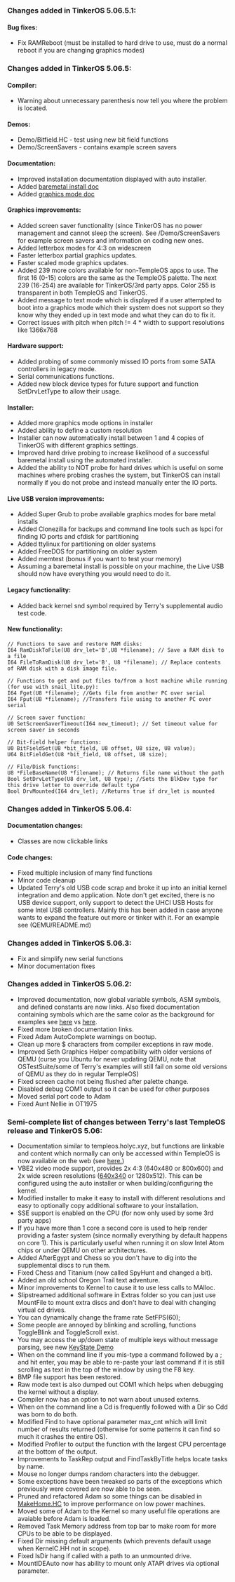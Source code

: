
### Changes added in TinkerOS 5.06.5.1:

#### Bug fixes:

- Fix RAMReboot (must be installed to hard drive to use, must do a normal reboot if you are changing graphics modes)

### Changes added in TinkerOS 5.06.5:

#### Compiler:

- Warning about unnecessary parenthesis now tell you where the problem is located.

#### Demos:

- Demo/Bitfield.HC - test using new bit field functions
- Demo/ScreenSavers - contains example screen savers

#### Documentation:

- Improved installation documentation displayed with auto installer.
- Added <a href="./USBBoot/BareMetal.md">baremetal install doc</a>
- Added <a href="./USBBoot/GraphicsModes.md">graphics mode doc</a>

#### Graphics improvements:

- Added screen saver functionality (since TinkerOS has no power management and cannot sleep the screen).  See /Demo/ScreenSavers for example screen savers and information on coding new ones.
- Added letterbox modes for 4:3 on widescreen
- Faster letterbox partial graphics updates.
- Faster scaled mode graphics updates.
- Added 239 more colors available for non-TempleOS apps to use. The first 16 (0-15) colors are the same as the TempleOS palette. The next 239 (16-254) are available for TinkerOS/3rd party apps.  Color 255 is transparent in both TempleOS and TinkerOS.
- Added message to text mode which is displayed if a user attempted to boot into a graphics mode which their system does not support so they know why they ended up in text mode and what they can do to fix it.
- Correct issues with pitch when pitch != 4 * width to support resolutions like 1366x768

#### Hardware support:

- Added probing of some commonly missed IO ports from some SATA controllers in legacy mode.
- Serial communications functions.
- Added new block device types for future support and function SetDrvLetType to allow their usage.

#### Installer:

- Added more graphics mode options in installer
- Added ability to define a custom resolution
- Installer can now automatically install between 1 and 4 copies of TinkerOS with different graphics settings.
- Improved hard drive probing to increase likelihood of a successful baremetal install using the automated installer.
- Added the ability to NOT probe for hard drives which is useful on some machines where probing crashes the system, but TinkerOS can install normally if you do not probe and instead manually enter the IO ports.

#### Live USB version improvements:

- Added Super Grub to probe available graphics modes for bare metal installs
- Added Clonezilla for backups and command line tools such as lspci for finding IO ports and cfdisk for partitioning
- Added ttylinux for partitioning on older systems
- Added FreeDOS for partitioning on older system
- Added memtest (bonus if you want to test your memory)
- Assuming a baremetal install is possible on your machine, the Live USB should now have everything you would need to do it.

#### Legacy functionality:
 - Added back kernel snd symbol required by Terry's supplemental audio test code.

#### New functionality:
```
// Functions to save and restore RAM disks:
I64 RamDiskToFile(U8 drv_let='B',U8 *filename); // Save a RAM disk to a file
I64 FileToRamDisk(U8 drv_let='B', U8 *filename); // Replace contents of RAM disk with a disk image file.

// Functions to get and put files to/from a host machine while running (for use with snail_lite.py):
I64 Fget(U8 *filename); //Gets file from another PC over serial
I64 Fput(U8 *filename); //Transfers file using to another PC over serial

// Screen saver function:
U0 SetScreenSaverTimeout(I64 new_timeout); // Set timeout value for screen saver in seconds

// Bit-field helper functions:
U0 BitFieldSet(U8 *bit_field, U8 offset, U8 size, U8 value);
U64 BitFieldGet(U8 *bit_field, U8 offset, U8 size);

// File/Disk functions:
U8 *FileBaseName(U8 *filename); // Returns file name without the path
Bool SetDrvLetType(U8 drv_let, U8 type); //Sets the BlkDev type for this drive letter to override default type
Bool DrvMounted(I64 drv_let); //Returns true if drv_let is mounted
```

### Changes added in TinkerOS 5.06.4:

#### Documentation changes:
 - Classes are now clickable links

#### Code changes:
 - Fixed multiple inclusion of many find functions
 - Minor code cleanup
 - Updated Terry's old USB code scrap and broke it up into an initial kernel integration and demo application. Note don't get excited, there is no USB device support, only support to detect the UHCI USB Hosts for some Intel USB controllers. Mainly this has been added in case anyone wants to expand the feature out more or tinker with it. For an example see (QEMU/README.md)

### Changes added in TinkerOS 5.06.3:
- Fix and simplify new serial functions
- Minor documentation fixes

### Changes added in TinkerOS 5.06.2:
- Improved documentation, now global variable symbols, ASM symbols, and defined constants are now links. Also fixed documentation containing symbols which are the same color as the background for examples see <a href="https://templeos.holyc.xyz/Wb/Kernel/KMisc.html#l179">here</a> vs <a href="https://tinkeros.github.io/WbGit/Kernel/KMisc.html#l191">here</a>.
- Fixed more broken documentation links.
- Fixed Adam AutoComplete warnings on bootup.
- Clean up more $ characters from compiler exceptions in raw mode.
- Improved Seth Graphics Helper compatibility with older versions of QEMU (curse you Ubuntu for never updating QEMU, note that OSTestSuite/some of Terry's examples will still fail on some old versions of QEMU as they do in regular TempleOS)
- Fixed screen cache not being flushed after palette change.
- Disabled debug COM1 output so it can be used for other purposes
- Moved serial port code to Adam
- Fixed Aunt Nellie in OT1975

### Semi-complete list of changes between Terry's last TempleOS release and TinkerOS 5.06:
- Documentation similar to templeos.holyc.xyz, but functions are linkable and content which normally can only be accessed within TempleOS is now available on the web (see <a href="https://tinkeros.github.io/WbGit/Doc/HelpIndex.html#l93">here.</a>)
- VBE2 video mode support, provides 2x 4:3 (640x480 or 800x600) and 2x wide screen resolutions (<a href="https://youtu.be/E8UvMijEiUA">640x340</a> or 1280x512).  This can be configured using the auto installer or when building/configuring the kernel.
- Modified installer to make it easy to install with different resolutions and easy to optionally copy additional software to your installation.
- SSE support is enabled on the CPU (for now only used by some 3rd party apps)
- If you have more than 1 core a second core is used to help render providing a faster system (since normally everything by default happens on core 1).  This is particularly useful when running it on slow Intel Atom chips or under QEMU on other architectures.
- Added AfterEgypt and Chess so you don't have to dig into the supplemental discs to run them.
- Fixed Chess and Titanium (now called SpyHunt and changed a bit).
- Added an old school Oregon Trail text adventure.
- Minor improvements to Kernel to cause it to use less calls to MAlloc.
- Slipstreamed additional software in Extras folder so you can just use MountFile to mount extra discs and don't have to deal with changing virtual cd drives.
- You can dynamically change the frame rate SetFPS(60);
- Some people are annoyed by blinking and scrolling, functions ToggleBlink and ToggleScroll exist.
- You may access the up/down state of multiple keys without message parsing, see new <a href="https://tinkeros.github.io/WbGit/Demo/KeyState.html">KeyState Demo</a>
- When on the command line if you mis-type a command followed by a ; and hit enter, you may be able to re-paste your last command if it is still scrolling as text in the top of the window by using the F8 key.
- BMP file support has been restored.
- Raw mode text is also dumped out COM1 which helps when debugging the kernel without a display.
- Compiler now has an option to not warn about unused externs.
- When on the command line a Cd is frequently followed with a Dir so Cdd was born to do both.
- Modified Find to have optional parameter max_cnt which will limit number of results returned (otherwise for some patterns it can find so much it crashes the entire OS).
- Modified Profiler to output the function with the largest CPU percentage at the bottom of the output.
- Improvements to TaskRep output and FindTaskByTitle helps locate tasks by name.
- Mouse no longer dumps random characters into the debugger.
- Some exceptions have been tweaked so parts of the exceptions which previously were covered are now able to be seen.
- Pruned and refactored Adam so some things can be disabled in <a href="https://tinkeros.github.io/WbGit/MakeHome.html">MakeHome.HC</a> to improve performance on low power machines.
- Moved some of Adam to the Kernel so many useful file operations are avaiable before Adam is loaded.
- Removed Task Memory address from top bar to make room for more CPUs to be able to be displayed.
- Fixed Dir missing default arguments (which prevents default usage when KernelC.HH not in scope).
- Fixed IsDir hang if called with a path to an unmounted drive.
- MountIDEAuto now has ability to mount only ATAPI drives via optional parameter.
